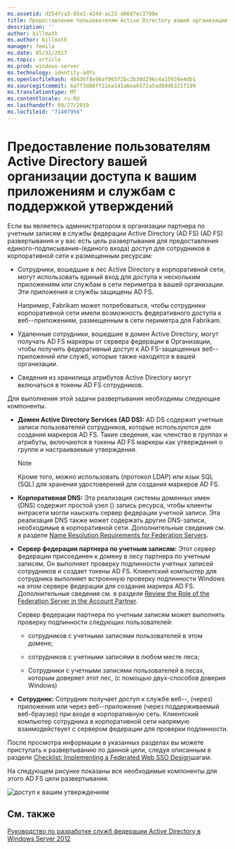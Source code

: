 ```yaml
---
ms.assetid: d254fca3-85a1-424d-ac22-d6687ec3798e
title: Предоставление пользователям Active Directory вашей организации доступа к вашим приложениям и службам с поддержкой утверждений
description: ''
author: billmath
ms.author: billmath
manager: femila
ms.date: 05/31/2017
ms.topic: article
ms.prod: windows-server
ms.technology: identity-adfs
ms.openlocfilehash: 48436f8e98af965f2bc2b38d296c4a15924e4db1
ms.sourcegitcommit: 6aff3d88ff22ea141a6ea6572a5ad8dd6321f199
ms.translationtype: MT
ms.contentlocale: ru-RU
ms.lasthandoff: 09/27/2019
ms.locfileid: "71407956"
---
```

# <a name="provide-your-active-directory-users-access-to-your-claims-aware-applications-and-services"></a>Предоставление пользователям Active Directory вашей организации доступа к вашим приложениям и службам с поддержкой утверждений

Если вы являетесь администратором в организации партнера по учетным записям в службы федерации Active Directory (AD FS) \(AD FS\) развертывания и у вас есть цель развертывания для предоставления единого\-подписывания\-\(единого входа\) доступ для сотрудников в корпоративной сети к размещенным ресурсам:  
  
-   Сотрудники, вошедшие в лес Active Directory в корпоративной сети, могут использовать единый вход для доступа к нескольким приложениям или службам в сети периметра в вашей организации. Эти приложения и службы защищены AD FS.  
  
    Например, Fabrikam может потребоваться, чтобы сотрудники корпоративной сети имели возможность федеративного доступа к веб-\-приложениям, размещенным в сети периметра для Fabrikam.  
  
-   Удаленные сотрудники, вошедшие в домен Active Directory, могут получать AD FS маркеры от сервера федерации в Организации, чтобы получить федеративный доступ к AD FS\-защищенных веб-\-приложений или служб, которые также находятся в вашей организации.  
  
-   Сведения из хранилища атрибутов Active Directory могут включаться в токены AD FS сотрудников.  
  
Для выполнения этой задачи развертывания необходимы следующие компоненты.  
  
-   **Домен Active Directory Services \(AD DS\):** AD DS содержит учетные записи пользователей сотрудников, которые используются для создания маркеров AD FS. Такие сведения, как членство в группах и атрибуты, включаются в токены AD FS маркеры как утверждения о группе и настраиваемые утверждения.  
  
    > [!NOTE]  
    > Кроме того, можно использовать \(протокол LDAP\) или язык SQL \(SQL\) для хранения удостоверений для создания маркеров AD FS.  
  
-   **Корпоративная DNS:** Эта реализация системы доменных имен \(DNS\) содержит простой узел \(\) запись ресурса, чтобы клиенты интрасети могли наыскать сервер федерации учетной записи. Эта реализация DNS также может содержать другие DNS-записи, необходимые в корпоративной сети. Дополнительные сведения см. в разделе [Name Resolution Requirements for Federation Servers](Name-Resolution-Requirements-for-Federation-Servers.md).  
  
-   **Сервер федерации партнера по учетным записям:** Этот сервер федерации присоединен к домену в лесу партнера по учетным записям. Он выполняет проверку подлинности учетных записей сотрудников и создает токены AD FS. Клиентский компьютер для сотрудника выполняет встроенную проверку подлинности Windows на этом сервере федерации для создания маркера AD FS. Дополнительные сведения см. в разделе [Review the Role of the Federation Server in the Account Partner](Review-the-Role-of-the-Federation-Server-in-the-Account-Partner.md).  
  
    Сервер федерации партнера по учетным записям может выполнять проверку подлинности следующих пользователей:  
  
    -   сотрудников с учетными записями пользователей в этом домене;  
  
    -   сотрудников с учетными записями в любом месте леса;  
  
    -   Сотрудники с учетными записями пользователей в лесах, которым доверяет этот лес, \(с помощью двух\-способов доверия Windows\)  
  
-   **Сотрудник:** Сотрудник получает доступ к службе веб-\-, \(через\) приложения или через веб-\-приложение \(через поддерживаемый веб-браузер\) при входе в корпоративную сеть. Клиентский компьютер сотрудника в корпоративной сети напрямую взаимодействует с сервером федерации для проверки подлинности.  
  
После просмотра информации в указанных разделах вы можете приступать к развертыванию по данной цели, следуя описанным в разделе [Checklist: Implementing a Federated Web SSO Design](../../ad-fs/deployment/Checklist--Implementing-a-Federated-Web-SSO-Design.md)шагам.  
  
На следующем рисунке показаны все необходимые компоненты для этого AD FS цели развертывания.  
  
![доступ к вашим утверждениям](media/31394ea8-fecb-4372-ac3f-cc3cf566ffc9.gif)  
  
## <a name="see-also"></a>См. также
[Руководство по разработке служб федерации Active Directory в Windows Server 2012](AD-FS-Design-Guide-in-Windows-Server-2012.md)
